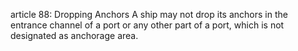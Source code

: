 article 88: Dropping Anchors
A ship may not drop its anchors in the entrance channel of a port or any other part of a port, which is not designated as anchorage area.
<ul>
</ul>